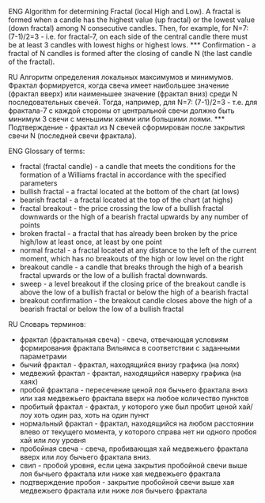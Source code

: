 ENG
Algorithm for determining Fractal (local High and Low).
A fractal is formed when a candle has the highest value (up fractal) or the lowest value (down fractal) among N consecutive candles.
Then, for example, for N=7:
(7-1)/2=3 - i.e. for fractal-7, on each side of the central candle there must be at least 3 candles with lowest highs or highest lows.
*** Confirmation - a fractal of N candles is formed after the closing of candle N (the last candle of the fractal).

RU
Алгоритм определения локальных максимумов и минимумов.
Фрактал формируется, когда свеча имеет наибольшее значение (фрактал вверх) или наименьшее значение (фрактал вниз) среди N последовательных свечей.
Тогда, например, для N=7:
(7-1)/2=3 - т.е. для фрактала-7 с каждой стороны от центральной свечи должно быть минимум 3 свечи с меньшими хаями или большими лоями.
*** Подтверждение - фрактал из N свечей сформирован после закрытия свечи N (последней свечи фрактала).

ENG
Glossary of terms:
- fractal (fractal candle) - a candle that meets the conditions for the formation of a Williams fractal in accordance with the specified parameters
- bullish fractal - a fractal located at the bottom of the chart (at lows)
- bearish fractal - a fractal located at the top of the chart (at highs)
- fractal breakout - the price crossing the low of a bullish fractal downwards or the high of a bearish fractal upwards by any number of points
- broken fractal - a fractal that has already been broken by the price high/low at least once, at least by one point
- normal fractal - a fractal located at any distance to the left of the current moment, which has no breakouts of the high or low level on the right
- breakout candle - a candle that breaks through the high of a bearish fractal upwards or the low of a bullish fractal downwards.
- sweep - a level breakout if the closing price of the breakout candle is above the low of a bullish fractal or below the high of a bearish fractal
- breakout confirmation - the breakout candle closes above the high of a bearish fractal or below the low of a bullish fractal

RU
Словарь терминов:
- фрактал (фрактальная свеча) - свеча, отвечающая условиям формирования фрактала Вильямса в соответствии с заданными параметрами
- бычий фрактал - фрактал, находящийся внизу графика (на лоях)
- медвежий фрактал - фрактал, находящийся наверху графика (на хаях)
- пробой фрактала - пересечение ценой лоя бычьего фрактала вниз или хая медвежьего фрактала вверх на любое количество пунктов
- пробитый фрактал - фрактал, у которого уже был пробит ценой  хай/лоу хоть один раз, хоть на один пункт
- нормальный фрактал - фрактал, находящийся на любом расстоянии влево от текущего момента, у которого справа нет ни одного пробоя хай или лоу уровня
- пробойная свеча - свеча, пробивающая хай медвежьего фрактала вверх или лоу бычьего фрактала вниз.
- свип - пробой уровня, если цена закрытия пробойной свечи выше лоя бычьего фрактала или ниже хая медвежьего фрактала
- подтверждение пробоя - закрытие пробойной свечи выше хая медвежьего фрактала или ниже лоя бычьего фрактала